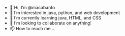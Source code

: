 - 👋 Hi, I’m @macabanto
- 👀 I’m interested in java, python, and web development
- 🌱 I’m currently learning java, HTML, and CSS
- 💞️ I’m looking to collaborate on anything!
- 📫 How to reach me ...

<!---
macabanto/macabanto is a ✨ special ✨ repository because its `README.md` (this file) appears on your GitHub profile.
You can click the Preview link to take a look at your changes.
--->

